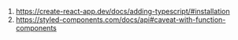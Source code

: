 1. https://create-react-app.dev/docs/adding-typescript/#installation
2. https://styled-components.com/docs/api#caveat-with-function-components